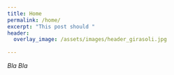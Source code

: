 ```yaml
---
title: Home
permalink: /home/
excerpt: "This post should "
header:
  overlay_image: /assets/images/header_girasoli.jpg
  
---
```


_Bla Bla_

